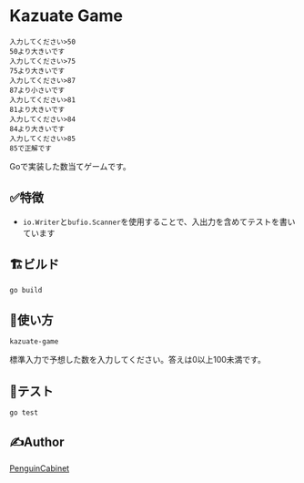 # Kazuate Game
```
入力してください>50
50より大きいです
入力してください>75
75より大きいです
入力してください>87
87より小さいです
入力してください>81
81より大きいです
入力してください>84
84より大きいです
入力してください>85
85で正解です
```

Goで実装した数当てゲームです。

## ✅特徴
* `io.Writer`と`bufio.Scanner`を使用することで、入出力を含めてテストを書いています

## 🏗ビルド

```
go build
```
## 🔨使い方
```
kazuate-game
```
標準入力で予想した数を入力してください。答えは0以上100未満です。    

## 📃テスト
```
go test
```

## ✍Author

[PenguinCabinet](https://github.com/PenguinCabinet)